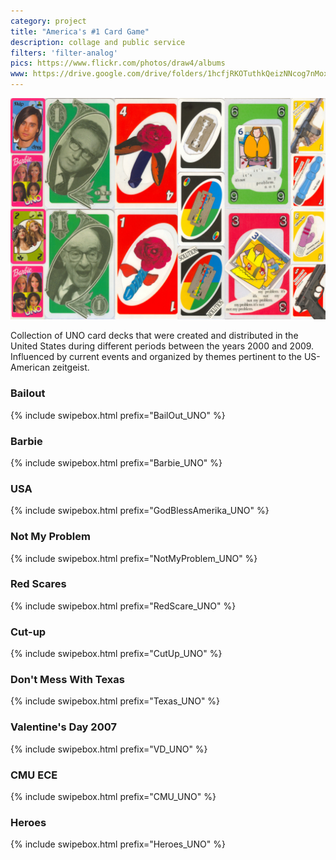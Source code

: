 ```yaml
---
category: project
title: "America's #1 Card Game"
description: collage and public service
filters: 'filter-analog'
pics: https://www.flickr.com/photos/draw4/albums
www: https://drive.google.com/drive/folders/1hcfjRKOTuthkQeizNNcog7nMox_EpyLe?usp=sharing
---
```

![](/assets/projects/americas-1-card-game/americas-1-card-game.jpg)

Collection of UNO card decks that were created and distributed in the United States during different periods between the years 2000 and 2009. Influenced by current events and organized by themes pertinent to the US-American zeitgeist.

### Bailout
{% include swipebox.html prefix="BailOut_UNO" %}

### Barbie
{% include swipebox.html prefix="Barbie_UNO" %}

### USA
{% include swipebox.html prefix="GodBlessAmerika_UNO" %}

### Not My Problem
{% include swipebox.html prefix="NotMyProblem_UNO" %}

### Red Scares
{% include swipebox.html prefix="RedScare_UNO" %}

### Cut-up
{% include swipebox.html prefix="CutUp_UNO" %}

### Don't Mess With Texas
{% include swipebox.html prefix="Texas_UNO" %}

### Valentine's Day 2007
{% include swipebox.html prefix="VD_UNO" %}

### CMU ECE
{% include swipebox.html prefix="CMU_UNO" %}

### Heroes
{% include swipebox.html prefix="Heroes_UNO" %}
